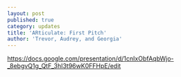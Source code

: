 ```yaml
---
layout: post
published: true
category: updates
title: 'ARticulate: First Pitch'
author: 'Trevor, Audrey, and Georgia'
---
```

https://docs.google.com/presentation/d/1cnIxObfAqbWjo-_8ebgvQ1g_QtF_3hI3t96wK0FFHpE/edit